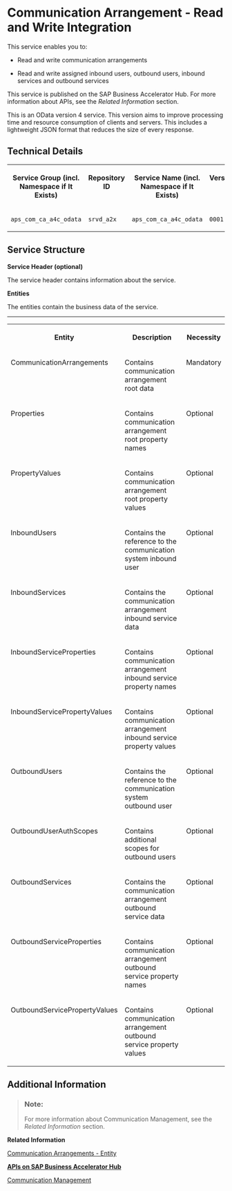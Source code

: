 <!-- loiof7c8929df1234eb6bd221a41ad6feac8 -->

# Communication Arrangement - Read and Write Integration



This service enables you to:

-   Read and write communication arrangements

-   Read and write assigned inbound users, outbound users, inbound services and outbound services


This service is published on the SAP Business Accelerator Hub. For more information about APIs, see the *Related Information* section.

This is an OData version 4 service. This version aims to improve processing time and resource consumption of clients and servers. This includes a lightweight JSON format that reduces the size of every response.



<a name="loiof7c8929df1234eb6bd221a41ad6feac8__section_TechnicalDetails_CommunicationArrangement_RW"/>

## Technical Details


<table>
<tr>
<th valign="top">

Service Group \(incl. Namespace if It Exists\)

</th>
<th valign="top">

Repository ID

</th>
<th valign="top">

Service Name \(incl. Namespace if It Exists\)

</th>
<th valign="top">

Version

</th>
</tr>
<tr>
<td valign="top">

`aps_com_ca_a4c_odata`

</td>
<td valign="top">

`srvd_a2x`

</td>
<td valign="top">

`aps_com_ca_a4c_odata`

</td>
<td valign="top">

`0001`

</td>
</tr>
</table>



<a name="loiof7c8929df1234eb6bd221a41ad6feac8__section_ServiceStructureCommunicationArrangementRW"/>

## Service Structure

**Service Header \(optional\)**

The service header contains information about the service.

**Entities**

The entities contain the business data of the service.

****


<table>
<tr>
<th valign="top">

Entity

</th>
<th valign="top">

Description

</th>
<th valign="top">

Necessity

</th>
</tr>
<tr>
<td valign="top">

CommunicationArrangements

</td>
<td valign="top">

Contains communication arrangement root data

</td>
<td valign="top">

Mandatory

</td>
</tr>
<tr>
<td valign="top">

Properties

</td>
<td valign="top">

Contains communication arrangement root property names

</td>
<td valign="top">

Optional

</td>
</tr>
<tr>
<td valign="top">

PropertyValues

</td>
<td valign="top">

Contains communication arrangement root property values

</td>
<td valign="top">

Optional

</td>
</tr>
<tr>
<td valign="top">

InboundUsers

</td>
<td valign="top">

Contains the reference to the communication system inbound user

</td>
<td valign="top">

Optional

</td>
</tr>
<tr>
<td valign="top">

InboundServices

</td>
<td valign="top">

Contains the communication arrangement inbound service data

</td>
<td valign="top">

Optional

</td>
</tr>
<tr>
<td valign="top">

InboundServiceProperties

</td>
<td valign="top">

Contains communication arrangement inbound service property names

</td>
<td valign="top">

Optional

</td>
</tr>
<tr>
<td valign="top">

InboundServicePropertyValues

</td>
<td valign="top">

Contains communication arrangement inbound service property values

</td>
<td valign="top">

Optional

</td>
</tr>
<tr>
<td valign="top">

OutboundUsers

</td>
<td valign="top">

Contains the reference to the communication system outbound user

</td>
<td valign="top">

Optional

</td>
</tr>
<tr>
<td valign="top">

OutboundUserAuthScopes

</td>
<td valign="top">

Contains additional scopes for outbound users

</td>
<td valign="top">

Optional

</td>
</tr>
<tr>
<td valign="top">

OutboundServices

</td>
<td valign="top">

Contains the communication arrangement outbound service data

</td>
<td valign="top">

Optional

</td>
</tr>
<tr>
<td valign="top">

OutboundServiceProperties

</td>
<td valign="top">

Contains communication arrangement outbound service property names

</td>
<td valign="top">

Optional

</td>
</tr>
<tr>
<td valign="top">

OutboundServicePropertyValues

</td>
<td valign="top">

Contains communication arrangement outbound service property values

</td>
<td valign="top">

Optional

</td>
</tr>
</table>



<a name="loiof7c8929df1234eb6bd221a41ad6feac8__section_AdditionalInformation_CommunicationArrangementRW"/>

## Additional Information



> ### Note:  
> For more information about Communication Management, see the *Related Information* section.

**Related Information**  


[Communication Arrangements - Entity](communication-arrangements-entity-26253af.md)

[**APIs on SAP Business Accelerator Hub**](https://help.sap.com/docs/SAP_S4HANA_CLOUD/0f69f8fb28ac4bf48d2b57b9637e81fa/1e60f14bdc224c2c975c8fa8bcfd7f3f.html?version=latest)

[Communication Management](../50-administration-and-ops/communication-management-2e84a10.md "The communication management apps allow you to integrate your system or solution with other systems to enable data exchange.")

